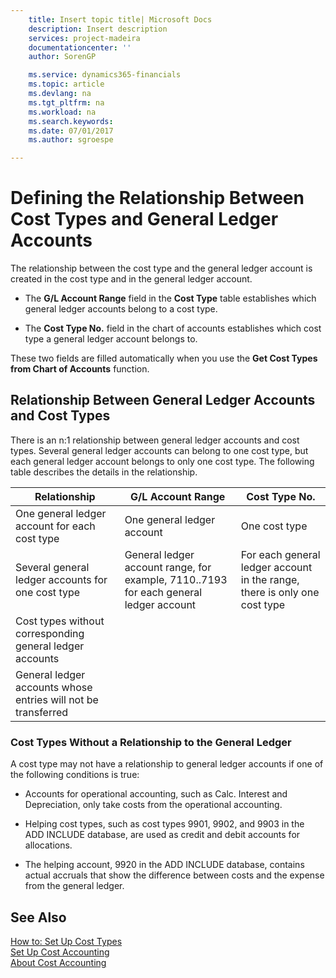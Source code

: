 ```yaml
---
    title: Insert topic title| Microsoft Docs
    description: Insert description
    services: project-madeira
    documentationcenter: ''
    author: SorenGP

    ms.service: dynamics365-financials
    ms.topic: article
    ms.devlang: na
    ms.tgt_pltfrm: na
    ms.workload: na
    ms.search.keywords:
    ms.date: 07/01/2017
    ms.author: sgroespe

---
```

# Defining the Relationship Between Cost Types and General Ledger Accounts
The relationship between the cost type and the general ledger account is created in the cost type and in the general ledger account.  
  
-   The **G/L Account Range** field in the **Cost Type** table establishes which general ledger accounts belong to a cost type.  
  
-   The **Cost Type No.** field in the chart of accounts establishes which cost type a general ledger account belongs to.  
  
 These two fields are filled automatically when you use the **Get Cost Types from Chart of Accounts** function.  
  
## Relationship Between General Ledger Accounts and Cost Types  
 There is an n:1 relationship between general ledger accounts and cost types. Several general ledger accounts can belong to one cost type, but each general ledger account belongs to only one cost type. The following table describes the details in the relationship.  
  
|Relationship|**G/L Account Range**|**Cost Type No.**|  
|------------------|------------------------------------------------|-------------------------------------------|  
|One general ledger account for each cost type|One general ledger account|One cost type|  
|Several general ledger accounts for one cost type|General ledger account range, for example, 7110..7193 for each general ledger account|For each general ledger account in the range, there is only one cost type|  
|Cost types without corresponding general ledger accounts|<Empty>||  
|General ledger accounts whose entries will not be transferred||<Empty>|  
  
### Cost Types Without a Relationship to the General Ledger  
 A cost type may not have a relationship to general ledger accounts if one of the following conditions is true:  
  
-   Accounts for operational accounting, such as Calc. Interest and Depreciation, only take costs from the operational accounting.  
  
-   Helping cost types, such as cost types 9901, 9902, and 9903 in the ADD INCLUDE<!--[!INCLUDE[demoname](../../includes/demoname_md.md)]--> database, are used as credit and debit accounts for allocations.  
  
-   The helping account, 9920 in the ADD INCLUDE<!--[!INCLUDE[demo](../../includes/demo_md.md)]--> database, contains actual accruals that show the difference between costs and the expense from the general ledger.  
  
## See Also  
 [How to: Set Up Cost Types](../how-to-set-up-cost-types.md)   
 [Set Up Cost Accounting](../set-up-cost-accounting.md)   
 [About Cost Accounting](../about-cost-accounting.md)